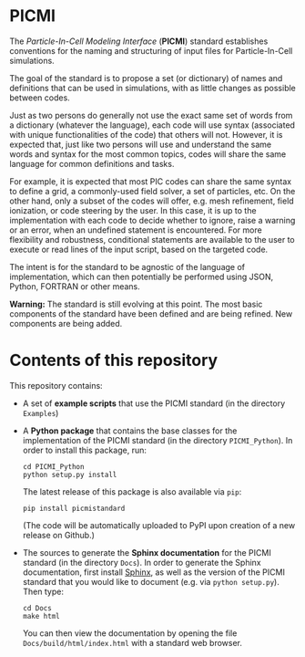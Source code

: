 # PICMI

The *Particle-In-Cell Modeling Interface* (**PICMI**) standard establishes conventions for the naming and structuring of input files for Particle-In-Cell simulations.

The goal of the standard is to propose a set (or dictionary) of names and definitions that can be used in simulations, with as little changes as possible between codes.

Just as two persons do generally not use the exact same set of words from a dictionary (whatever the language), each code will use syntax (associated with unique functionalities of the code) that others will not. However, it is expected that, just like two persons will use and understand the same words and syntax for the most common topics, codes will share the same language for common definitions and tasks.

For example, it is expected that most PIC codes can share the same syntax to define a grid, a commonly-used field solver, a set of particles, etc. On the other hand, only a subset of the codes will offer, e.g. mesh refinement, field ionization, or code steering by the user. In this case, it is up to the implementation with each code to decide whether to ignore, raise a warning or an error, when an undefined statement is encountered. For more flexibility and robustness, conditional statements are available to the user to execute or read lines of the input script, based on the targeted code.

The intent is for the standard to be agnostic of the language of implementation, which can then potentially be performed using JSON, Python, FORTRAN or other means.

**Warning:**
The standard is still evolving at this point. The most basic components of the standard have been defined and are being refined. New components are being added.

# Contents of this repository

This repository contains:

- A set of **example scripts** that use the PICMI standard (in the directory `Examples`)

- A **Python package** that contains the base classes for the implementation of the PICMI standard (in the directory `PICMI_Python`). In order to install this package, run:
  ```
  cd PICMI_Python
  python setup.py install
  ```
  The latest release of this package is also available via `pip`:
  ```
  pip install picmistandard
  ```
  (The code will be automatically uploaded to PyPI upon creation of a new release on Github.)

- The sources to generate the **Sphinx documentation** for the PICMI standard (in the directory `Docs`). In order to generate the Sphinx documentation, first install [Sphinx](http://www.sphinx-doc.org/en/master/), as well as the version of the PICMI standard that you would like to document (e.g. via `python setup.py`). Then type:
  ```
  cd Docs
  make html
  ```
  You can then view the documentation by opening the file `Docs/build/html/index.html` with a standard web browser.